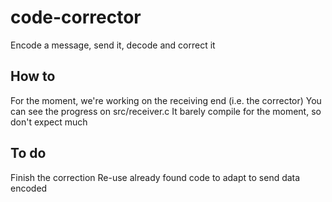 # code-corrector


Encode a message, send it, decode and correct it

## How to
For the moment, we're working on the receiving end (i.e. the corrector)
You can see the progress on src/receiver.c
It barely compile for the moment, so don't expect much

## To do
Finish the correction
Re-use already found code to adapt to send data encoded
